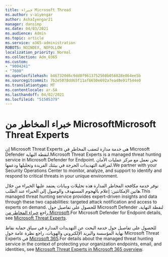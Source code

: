 ```yaml
---
title: خبراء Microsoft Thread
ms.author: v-aiyengar
author: AshaIyengar21
manager: dansimp
ms.date: 04/03/2021
ms.audience: Admin
ms.topic: article
ms.service: o365-administration
ROBOTS: NOINDEX, NOFOLLOW
localization_priority: Normal
ms.collection: Adm_O365
ms.custom:
- "9004241"
- "7600"
ms.openlocfilehash: b467320d6c9dd0f9613752560b056028e864ee5b
ms.sourcegitcommit: 7b2e5078dd65f11af6650e692a7ea48e91f544e0
ms.translationtype: MT
ms.contentlocale: ar-SA
ms.lasthandoff: 04/02/2021
ms.locfileid: "51505379"
---
```

# <a name="microsoft-threat-experts"></a><span data-ttu-id="9d1df-102">خبراء المخاطر من Microsoft</span><span class="sxs-lookup"><span data-stu-id="9d1df-102">Microsoft Threat Experts</span></span>

<span data-ttu-id="9d1df-103">إن Microsoft Threat Experts هي خدمة مدارة لتعقب المخاطر في Microsoft Defender لنقطة النهاية.</span><span class="sxs-lookup"><span data-stu-id="9d1df-103">Microsoft Threat Experts is a managed threat hunting service in Microsoft Defender for Endpoint.</span></span>  <span data-ttu-id="9d1df-104">نحن نعمل مع مركز عمليات الأمان لمراقبة التهديدات الحرجة في بيئتك الفريدة وتحليلها ودعمها.</span><span class="sxs-lookup"><span data-stu-id="9d1df-104">We partner with your Security Operations Center to monitor, analyze, and support to identify and respond to critical threats in your unique environment.</span></span>

<span data-ttu-id="9d1df-105">توفر خدمة مكافحة المخاطر المدارة هذه تحليلات وبيانات يعتمد عليها الخبراء من خلال هاتين الإمكانتين: إعلام بالهجوم المستهدف والوصول إلى الخبراء عند الطلب.</span><span class="sxs-lookup"><span data-stu-id="9d1df-105">This managed threat hunting service provides expert-driven insights and data through these two capabilities: targeted attack notification and access to experts on demand.</span></span> <span data-ttu-id="9d1df-106">للحصول على تفاصيل حول Microsoft Defender لنقطة النهاية، راجع [خبراء المخاطر من Microsoft]( https://docs.microsoft.com/microsoft-365/security/defender-endpoint/microsoft-threat-experts).</span><span class="sxs-lookup"><span data-stu-id="9d1df-106">For Microsoft Defender for Endpoint details, see [Microsoft Threat Experts]( https://docs.microsoft.com/microsoft-365/security/defender-endpoint/microsoft-threat-experts).</span></span>

<span data-ttu-id="9d1df-107">للحصول على تفاصيل حول خدمة البحث عن التهديدات المدارة في سياق حماية نقاط نهاية المؤسسة والبريد الإلكتروني والهويات، راجع نظرة عامة حول Microsoft Threat Experts في [Microsoft 365](https://docs.microsoft.com/microsoft-365/security/mtp/microsoft-threat-experts?view=o365-worldwide).</span><span class="sxs-lookup"><span data-stu-id="9d1df-107">For details about the managed threat hunting service in the context of protecting your organization endpoints, email, and identities, see [Microsoft Threat Experts in Microsoft 365 overview](https://docs.microsoft.com/microsoft-365/security/mtp/microsoft-threat-experts?view=o365-worldwide).</span></span>